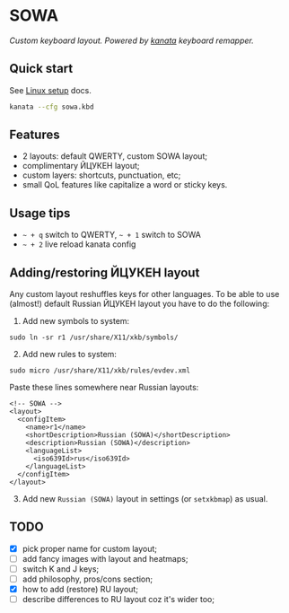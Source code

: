 # SOWA

_Custom keyboard layout. Powered by [kanata](https://github.com/jtroo/kanata) keyboard remapper._

## Quick start

See [Linux setup](https://github.com/jtroo/kanata/blob/main/docs/setup-linux.md) docs.

```bash
kanata --cfg sowa.kbd
```

## Features

- 2 layouts: default QWERTY, custom SOWA layout;
- complimentary ЙЦУКЕН layout;
- custom layers: shortcuts, punctuation, etc;
- small QoL features like capitalize a word or sticky keys.

## Usage tips

- `~ + q` switch to QWERTY, `~ + 1` switch to SOWA
- `~ + 2` live reload kanata config

## Adding/restoring ЙЦУКЕН layout

Any custom layout reshuffles keys for other languages. To be able to use (almost!) default Russian ЙЦУКЕН layout you have to do the following:

1. Add new symbols to system:

```
sudo ln -sr r1 /usr/share/X11/xkb/symbols/
```

2. Add new rules to system:

```
sudo micro /usr/share/X11/xkb/rules/evdev.xml
```

Paste these lines somewhere near Russian layouts:

```
<!-- SOWA -->
<layout>
  <configItem>
    <name>r1</name>
    <shortDescription>Russian (SOWA)</shortDescription>
    <description>Russian (SOWA)</description>
    <languageList>
      <iso639Id>rus</iso639Id>
    </languageList>
  </configItem>
</layout>
```

3. Add new `Russian (SOWA)` layout in settings (or `setxkbmap`) as usual.

## TODO

- [x] pick proper name for custom layout;
- [ ] add fancy images with layout and heatmaps;
- [ ] switch K and J keys;
- [ ] add philosophy, pros/cons section;
- [x] how to add (restore) RU layout;
- [ ] describe differences to RU layout coz it's wider too;

